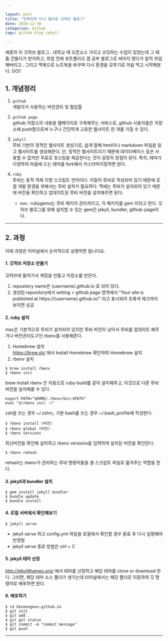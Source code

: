 ```yaml
---

layout: post
title: "진짜진짜 다시 돌아온 깃허브 블로그"
date: 2020-12-30
categories: Github
tags: github blog jekyll

---
```


애증의 이 깃허브 블로그.. 대학교 때 오픈소스 가지고 코딩하는 수업이 있었는데 그 때 좀 건들다가 방치하고, 취업 전에 포트폴리오 겸 공부 블로그로 써야지 했다가 덜컥 취업해버리고..
그리고 맥북으로 노트북을 바꾸며 다시 환경을 갖추기로 마음 먹고 시작해본다. GO!!

## 1. 개념정리
1. `github`  
    개발자가 사용하는 버전관리 및 협업툴

2. `github page`  
    github 저장소의 내용을 웹페이지로 구축해주는 서비스로, github 사용자들은 저장소에 push함으로써 누구나 간단하게 고유한 웹사이트 한 개를 가질 수 있다.

3. `jekyll`  
    루비 기반의 정적인 웹사이트 생성기로, 쉽게 말해 html이나 markdown 파일을 읽고 웹사이트를 생성해준다. 단, 정적인 웹사이트이기 때문에 데이터베이스 등은 사용할 수 없지만 무료로 호스팅을 제공한다는 것이 굉장히 장점이 된다. 특히, 테마가 다양하여 마음에 드는 테마를 fork해서 커스터마이징하면 된다.

4. `ruby`  
    루비는 동적 객체 지향 스크립트 언어이다. 지킬이 루비로 작성되어 있기 때문에 로컬 개발 환경을 위해서는 루비 설치가 필요하다. 맥에는 루비가 설치되어 있기 때문에 버전을 확인하고 업데이트된 루비 버전을 설치해주면 된다.
    - `Gem` : rubygems는 루비 패키지 관리자이고, 각 패키지를 gem 이라고 한다. 깃허브 블로그를 위해 설치할 수 있는 gem은 jekyll, bundler, github-page이다.
  
-----

## 2. 과정
아래 과정은 터미널에서 순차적으로 실행하면 됩니다요.

#### 1. 깃허브 저장소 만들기
   깃허브에 들어가서 계정을 만들고 저장소를 만든다.  
   1) repository name은 (username).github.io 로 되어 있다.  
   2) 생성된 repository에서 setting > github page 영역에서 "Your site is published at https://(username).github.io/" 라고 표시되어 초록색 체크까지 보이면 성공

#### 2. ruby 설치
   mac은 기본적으로 루비가 설치되어 있지만 루비 버전이 낮아서 루비를 업데이트 해주거나 버전관리도구인 rbenv를 사용해준다.  
   1) Homebrew 설치  
   <https://brew.sh/> 에서 Install Homebrew 확인하여 Homebrew 설치  
   2) rbenv 설치  
   ```
   $ brew install rbenv
   $ rbenv init
   ```
   brew install rbenv 은 자동으로 ruby-build를 같이 설치해주고, 이것으로 다른 루비 버전을 설치해줄 수 있다.

   ```
   export PATH="$HOME/.rbenv/bin:$PATH"
   eval "$(rbenv init -)"
   ```
   zsh을 쓰는 경우 ~/.zshrc, 기본 bash를 쓰는 경우 ~/.bash_profile에 작성한다.

   ```
   $ rbenv install (버전)
   $ rbenv global (버전)
   $ rbenv versions
   ```
   최신버전을 확인해 설치하고 rbenv versions을 입력하여 설치된 버전을 확인한다.

   ```
   $ rbenv rehash
   ```
   rehash는 rbenv가 관리하는 루비 명령어들을 셸 스크립트 파일로 옮겨주는 역할을 한다.

#### 3. jekyll과 bundler 설치
   ```
   $ gem install jekyll bundler
   $ bundle update
   $ bundle install
   ```

#### 4. 로컬 서버에서 확인해보기
   ```
   $ jekyll serve
   ```
   - jekyll serve 하고 config.yml 파일을 로컬에서 확인할 경우 종료 후 다시 실행해야 반영됨
   - jekyll serve  종료 방법은 ctrl + C
  
#### 5. jekyll 테마 선정
   <http://jekyllthemes.org/> 에서 테마를 선정하고 해당 테마를 clone or download 한다. 그러면, 해당 테마 소스 폴더가 생기는데 터미널에서는 해당 폴더로 이동하여 깃 명령어로 배포하면 된다. 

#### 6. 배포하기
   ```
   $ cd kkseongeun.github.io
   $ git init
   $ git add .
   $ git git status
   $ git commit -m "commit message"
   $ git push
   ```
   
----------------


<!--주소는 그대로 쓰고 싶은데 이전 지킬테마가 마음에 들지 않아 새로 바꾸고 싶었다. 이 때부터 나의 삽질은 시작되었다.

### 처음 내가 한 것
1. 기존 저장소 삭제(^^)
2. 마음에 드는 지킬 테마 `fork`
3. 저장소 이름 다시 설정
4. `clone`

휴 여기서 문제! 저장소 이름(주소)을 다시 설정하는데 원래 있는 이름이라며 짠 하고 블로그의 테마가 수정되지 않았다. 이것 저것 하다보니 반영이 되었는데, 생각해보면 반영되는데 시간이 걸린 것 같기도 하다.
(새로운 테마는 [centrarium](http://jekyllthemes.org/themes/centrarium/))

### css가 왕창 깨졌어요
<img src="{{ site.baseurl }}/assets/github1_1.png" title="github1_1" class="github1_1">
퍼블리싱 되긴 했는데 css가 왕창 깨져버려서 멘붕이 왔다. css가 왜 깨졌을까 찾아보니 `fork`하면서 경로가 달라질 수도 있다고 한다. 그래서 바로 확인해봤다.

<img src="{{ site.baseurl }}/assets/github1_2.png" title="github1_2" class="github1_2">
크롬 개발자도구로 확인을 해보니 빨간 에러 투성이.
나에게 이러지 말아요..  
에러를 파헤쳐보자!  

<img src="{{ site.baseurl }}/assets/github1_3.png" title="github1_3" class="github1_3">
- **문제점** : 개발자도구에서는 main.css가 centrarium/css 두 단계에 걸쳐서 있는데 내 깃허브에는 그냥 css 폴더 밑에 바로 파일이 있었다.
나는 centrarium 파일이 쭉 없을 것이기 때문에 수정이 필요하다.

- **해결방법** : 저장소의 _config.yml 에서 baseurl을 찾아 /centrarium 을 지워준 후 commit !


### _config 파일 바꾸기

우리가 앞으로 작업하기 위해 `clone` 해 온 폴더를 보면, `_config`라는 YML파일이 있다. 이 파일은 블로그 테마의 전반적인 정책(?!)을 약속해놓은 파일인데 앞으로 많이 손댈 파일이다. 직관적으로 알아보기 쉬운 파일이라 수정하는데 어렵지는 않다.
가장 먼저 바꿔준 것은 `Site settings` 영역이다. 여기에는 `title`, `subtitle`, `name` 등 기본적인 네이밍 설정을 하는 것들이 포함되어 있다. 뿐만 아니라 카테고리나 사이트 내 소개 이미지 등의 설정을 변경할 수 있으니 꼼꼼히 살펴보는 것이 좋다.-->



